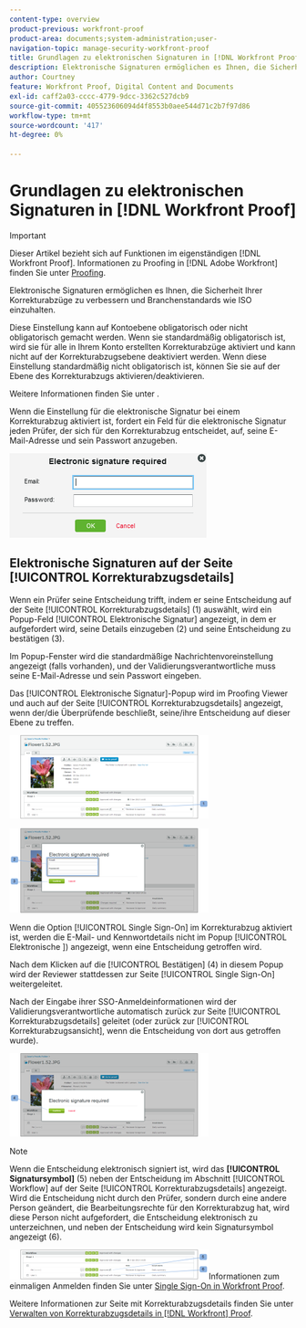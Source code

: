 ```yaml
---
content-type: overview
product-previous: workfront-proof
product-area: documents;system-administration;user-
navigation-topic: manage-security-workfront-proof
title: Grundlagen zu elektronischen Signaturen in [!DNL Workfront Proof]
description: Elektronische Signaturen ermöglichen es Ihnen, die Sicherheit Ihrer Korrekturabzüge zu verbessern und Branchenstandards wie ISO einzuhalten.
author: Courtney
feature: Workfront Proof, Digital Content and Documents
exl-id: caff2a03-cccc-4779-9dcc-3362c527dcb9
source-git-commit: 405523606094d4f8553b0aee544d71c2b7f97d86
workflow-type: tm+mt
source-wordcount: '417'
ht-degree: 0%

---
```


# Grundlagen zu elektronischen Signaturen in [!DNL Workfront Proof]

>[!IMPORTANT]
>
>Dieser Artikel bezieht sich auf Funktionen im eigenständigen [!DNL Workfront Proof]. Informationen zu Proofing in [!DNL Adobe Workfront] finden Sie unter [Proofing](../../../review-and-approve-work/proofing/proofing.md).

Elektronische Signaturen ermöglichen es Ihnen, die Sicherheit Ihrer Korrekturabzüge zu verbessern und Branchenstandards wie ISO einzuhalten.

Diese Einstellung kann auf Kontoebene obligatorisch oder nicht obligatorisch gemacht werden. Wenn sie standardmäßig obligatorisch ist, wird sie für alle in Ihrem Konto erstellten Korrekturabzüge aktiviert und kann nicht auf der Korrekturabzugsebene deaktiviert werden. Wenn diese Einstellung standardmäßig nicht obligatorisch ist, können Sie sie auf der Ebene des Korrekturabzugs aktivieren/deaktivieren.

Weitere Informationen finden Sie unter .

Wenn die Einstellung für die elektronische Signatur bei einem Korrekturabzug aktiviert ist, fordert ein Feld für die elektronische Signatur jeden Prüfer, der sich für den Korrekturabzug entscheidet, auf, seine E-Mail-Adresse und sein Passwort anzugeben.

![Electronic_sig_required_box.png](assets/electronic-sig-required-box.png)

## Elektronische Signaturen auf der Seite [!UICONTROL Korrekturabzugsdetails]

Wenn ein Prüfer seine Entscheidung trifft, indem er seine Entscheidung auf der Seite [!UICONTROL Korrekturabzugsdetails] (1) auswählt, wird ein Popup-Feld [!UICONTROL Elektronische Signatur] angezeigt, in dem er aufgefordert wird, seine Details einzugeben (2) und seine Entscheidung zu bestätigen (3).

Im Popup-Fenster wird die standardmäßige Nachrichtenvoreinstellung angezeigt (falls vorhanden), und der Validierungsverantwortliche muss seine E-Mail-Adresse und sein Passwort eingeben.

Das [!UICONTROL Elektronische Signatur]-Popup wird im Proofing Viewer und auch auf der Seite [!UICONTROL Korrekturabzugsdetails] angezeigt, wenn der/die Überprüfende beschließt, seine/ihre Entscheidung auf dieser Ebene zu treffen.

![Electronic_Signature_-_Proof_Details.png](assets/electronic-signature---proof-details-350x146.png)

![electronic_signature_-_proof_details_2.png](assets/electronic-signature---proof-details-2-350x148.png)

Wenn die Option [!UICONTROL Single Sign-On] im Korrekturabzug aktiviert ist, werden die E-Mail- und Kennwortdetails nicht im Popup [!UICONTROL Elektronische &#x200B;]) angezeigt, wenn eine Entscheidung getroffen wird.

Nach dem Klicken auf die [!UICONTROL Bestätigen] (4) in diesem Popup wird der Reviewer stattdessen zur Seite [!UICONTROL Single Sign-On] weitergeleitet.

Nach der Eingabe ihrer SSO-Anmeldeinformationen wird der Validierungsverantwortliche automatisch zurück zur Seite [!UICONTROL Korrekturabzugsdetails] geleitet (oder zurück zur [!UICONTROL Korrekturabzugsansicht], wenn die Entscheidung von dort aus getroffen wurde).

![Electronic_Signature_SSO_-_Proof_Details_3.png](assets/electronic-signature-sso---proof-details-3-350x146.png)

>[!NOTE]
>
> Wenn die Entscheidung elektronisch signiert ist, wird das **[!UICONTROL Signatursymbol]** (5) neben der Entscheidung im Abschnitt [!UICONTROL Workflow] auf der Seite [!UICONTROL Korrekturabzugsdetails] angezeigt. Wird die Entscheidung nicht durch den Prüfer, sondern durch eine andere Person geändert, die Bearbeitungsrechte für den Korrekturabzug hat, wird diese Person nicht aufgefordert, die Entscheidung elektronisch zu unterzeichnen, und neben der Entscheidung wird kein Signatursymbol angezeigt (6).

![Electronic_Signature_icon.png](assets/electronic-signature-icon-350x52.png)Informationen zum einmaligen Anmelden finden Sie unter [Single Sign-On in Workfront Proof](../../../workfront-proof/wp-acct-admin/managing-security/single-sign-on-overview.md).

Weitere Informationen zur Seite mit Korrekturabzugsdetails finden Sie unter [Verwalten von Korrekturabzugsdetails in [!DNL Workfront] Proof](../../../workfront-proof/wp-work-proofsfiles/manage-your-work/manage-proof-details.md).
